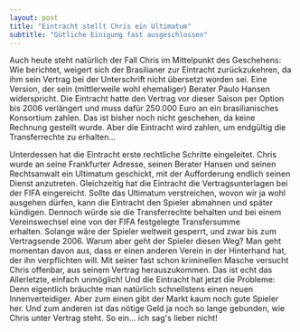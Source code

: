 ```yaml
---
layout: post
title: "Eintracht stellt Chris ein Ultimatum"
subtitle: "Gütliche Einigung fast ausgeschlossen"
---
```


Auch heute steht natürlich der Fall Chris im Mittelpunkt des Geschehens: Wie berichtet, weigert sich der Brasilianer zur Eintracht zurückzukehren, da ihm sein Vertrag bei der Unterschrift nicht übersetzt worden sei. Eine Version, der sein (mittlerweile wohl ehemaliger) Berater Paulo Hansen widerspricht. Die Eintracht hatte den Vertrag vor dieser Saison per Option bis 2006 verlängert und muss dafür 250.000 Euro an ein brasilianisches Konsortium zahlen. Das ist bisher noch nicht geschehen, da keine Rechnung gestellt wurde. Aber die Eintracht wird zahlen, um endgültig die Transferrechte zu erhalten...

Unterdessen hat die Eintracht erste rechtliche Schritte eingeleitet. Chris wurde an seine Frankfurter Adresse, seinen Berater Hansen und seinen Rechtsanwalt ein Ultimatum geschickt, mit der Aufforderung endlich seinen Dienst anzutreten. Gleichzeitig hat die Eintracht die Vertragsunterlagen bei der FIFA eingereicht. Sollte das Ultimatum verstreichen, wovon wir ja wohl ausgehen dürfen, kann die Eintracht den Spieler abmahnen und später kündigen. Dennoch würde sie die Transferrechte behalten und bei einem Vereinswechsel eine von der FIFA festgelegte Transfersumme erhalten. Solange wäre der Spieler weltweit gesperrt, und zwar bis zum Vertragsende 2006. Warum aber geht der Spieler diesen Weg? Man geht momentan davon aus, dass er einen anderen Verein in der Hinterhand hat, der ihn verpflichten will. Mit seiner fast schon kriminellen Masche versucht Chris offenbar, aus seinem Vertrag herauszukommen. Das ist echt das Allerletzte, einfach unmöglich! Und die Eintracht hat jetzt die Probleme: Denn eigentlich bräuchte man natürlich schnellstens einen neuen Innenverteidiger. Aber zum einen gibt der Markt kaum noch gute Spieler her. Und zum anderen ist das nötige Geld ja noch so lange gebunden, wie Chris unter Vertrag steht. So ein... ich sag's lieber nicht!

